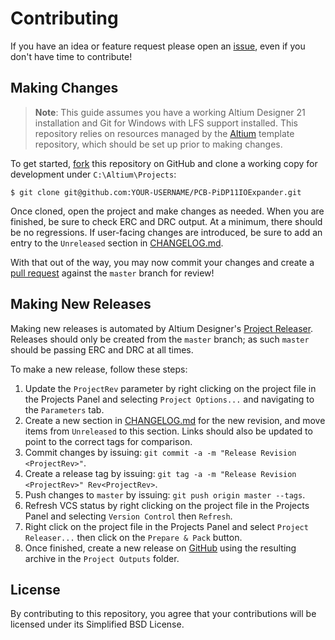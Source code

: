 # Contributing

If you have an idea or feature request please open an [issue][1], even if you
don't have time to contribute!

## Making Changes

> **Note**: This guide assumes you have a working Altium Designer 21
> installation and Git for Windows with LFS support installed. This repository
> relies on resources managed by the [Altium][2] template repository, which
> should be set up prior to making changes.

To get started, [fork][3] this repository on GitHub and clone a working copy for
development under `C:\Altium\Projects`:

    $ git clone git@github.com:YOUR-USERNAME/PCB-PiDP11IOExpander.git

Once cloned, open the project and make changes as needed. When you are finished,
be sure to check ERC and DRC output. At a minimum, there should be no
regressions. If user-facing changes are introduced, be sure to add an entry to
the `Unreleased` section in [CHANGELOG.md][4].

With that out of the way, you may now commit your changes and create a [pull
request][4] against the `master` branch for review!

## Making New Releases

Making new releases is automated by Altium Designer's [Project Releaser][5].
Releases should only be created from the `master` branch; as such `master`
should be passing ERC and DRC at all times.

To make a new release, follow these steps:

1. Update the `ProjectRev` parameter by right clicking on the project file in
   the Projects Panel and selecting `Project Options...` and navigating to the
   `Parameters` tab.
2. Create a new section in [CHANGELOG.md][4] for the new revision, and move items
   from `Unreleased` to this section. Links should also be updated to point to
   the correct tags for comparison.
3. Commit changes by issuing: `git commit -a -m "Release Revision <ProjectRev>"`.
4. Create a release tag by issuing: `git tag -a -m "Release Revision <ProjectRev>"
   Rev<ProjectRev>`.
5. Push changes to `master` by issuing: `git push origin master --tags`.
6. Refresh VCS status by right clicking on the project file in the Projects
   Panel and selecting `Version Control` then `Refresh`.
7. Right click on the project file in the Projects Panel and select `Project
   Releaser...` then click on the `Prepare & Pack` button.
8. Once finished, create a new release on [GitHub][6] using the resulting
   archive in the `Project Outputs` folder.

## License

By contributing to this repository, you agree that your contributions will be
licensed under its Simplified BSD License.

[1]: https://github.com/sstallion/PCB-PiDP11IOExpander/issues
[2]: https://github.com/sstallion/Altium
[3]: https://docs.github.com/en/github/getting-started-with-github/fork-a-repo
[4]: https://docs.github.com/en/github/collaborating-with-issues-and-pull-requests/creating-a-pull-request
[5]: https://www.altium.com/documentation/altium-designer/working-with-the-project-releaser-ad
[6]: https://github.com/sstallion/PCB-PiDP11IOExpander/releases

[CHANGELOG.md]: CHANGELOG.md
